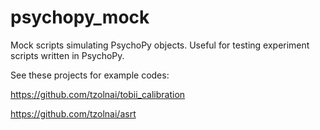 # psychopy_mock

Mock scripts simulating PsychoPy objects. Useful for testing experiment scripts written in PsychoPy.

See these projects for example codes:

https://github.com/tzolnai/tobii_calibration

https://github.com/tzolnai/asrt
